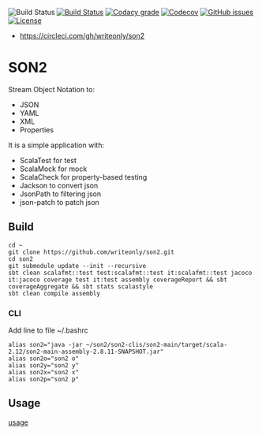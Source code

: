 ![Build Status](https://github.com/writeonly/son2/actions/workflows/scala.yml/badge.svg)
[![Build Status](https://api.travis-ci.org/writeonly/son2.svg?branch=master)](https://travis-ci.org/writeonly/son2)
[![Codacy grade](https://img.shields.io/codacy/grade/e27821fb6289410b8f58338c7e0bc686.svg)](https://www.codacy.com/app/writeonly/son2/dashboard)
[![Codecov](https://img.shields.io/codecov/c/github/writeonly/son2.svg)](https://codecov.io/gh/writeonly/son2)
[![GitHub issues](https://img.shields.io/github/issues/writeonly/son2.svg)](https://github.com/writeonly/son2/issues)
[![License][licenseImg]][licenseLink]
 
[licenseImg]: https://img.shields.io/github/license/writeonly/son2.svg
[licenseImg2]: https://img.shields.io/:license-mit-blue.svg
[licenseLink]: LICENSE

* https://circleci.com/gh/writeonly/son2

# SON2

Stream Object Notation to:
* JSON
* YAML
* XML
* Properties
<!---
* CVS

-->

It is a simple application with: 
* ScalaTest for test
* ScalaMock for mock
* ScalaCheck for property-based testing
* Jackson to convert json
* JsonPath to filtering json
* json-patch to patch json


## Build
```
cd ~
git clone https://github.com/writeonly/son2.git
cd son2
git submodule update --init --recursive
sbt clean scalafmt::test test:scalafmt::test it:scalafmt::test jacoco it:jacoco coverage test it:test assembly coverageReport && sbt coverageAggregate && sbt stats scalastyle
sbt clean compile assembly
```

### CLI
Add line to file ~/.bashrc
```
alias son2="java -jar ~/son2/son2-clis/son2-main/target/scala-2.12/son2-main-assembly-2.8.11-SNAPSHOT.jar"
alias son2o="son2 o"
alias son2y="son2 y"
alias son2x="son2 x"
alias son2p="son2 p"
```
## Usage

[usage](https://github.com/writeonly/son2/tree/master/son2-main/src/main/resources/README.md)

